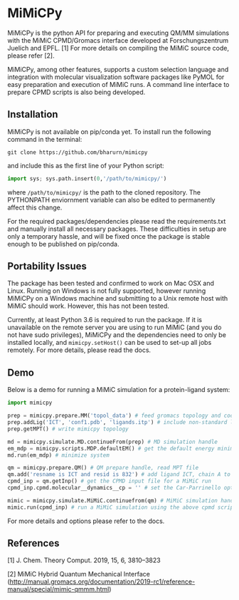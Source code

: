 # MiMiCPy
MiMiCPy is the python API for preparing and executing QM/MM simulations with the MiMiC CPMD/Gromacs interface developed at Forschungszentrum Juelich and EPFL. [1] For more details on compiling the MiMiC source code, please refer [2].

MiMiCPy, among other features, supports a custom selection language and integration with molecular visualization software packages like PyMOL for easy preparation and execution of MiMiC runs.
A command line interface to prepare CPMD scripts is also being developed.

## Installation
MiMiCPy is not available on pip/conda yet. To install run the following command in the terminal:
```
git clone https://github.com/bharurn/mimicpy
```
and include this as the first line of your Python script:
```python
import sys; sys.path.insert(0,'/path/to/mimicpy/')
```
where `/path/to/mimicpy/` is the path to the cloned repository. The PYTHONPATH enviornment variable can also be edited to permanently affect this change.

For the required packages/dependencies please read the requirements.txt and manually install all necessary packages.
These difficulties in setup are only a temporary hassle, and will be fixed once the package is stable enough to be published on pip/conda.

## Portability Issues
The package has been tested and confirmed to work on Mac OSX and Linux. Running on Windows is not fully supported, however running MiMiCPy on a Windows machine and submitting to a Unix remote host with MiMiC should work. However, this has not been tested.

Currently, at least Python 3.6 is required to run the package. If it is unavailable on the remote server you are using to run MiMiC (and you do not have sudo privileges), MiMiCPy and the dependencies need to only be installed locally, and `mimicpy.setHost()` can be used to set-up all jobs remotely. For more details, please read the docs.

## Demo
Below is a demo for running a MiMiC simulation for a protein-ligand system:
```python
import mimicpy

prep = mimicpy.prepare.MM('topol_data') # feed gromacs topology and coords in topol_data/ to MM prepare handle
prep.addLig('ICT', 'conf1.pdb', 'ligands.itp') # include non-standard ligand ICT
prep.getMPT() # write mimicpy topology

md = mimicpy.simulate.MD.continueFrom(prep) # MD simulation handle
em_mdp = mimicpy.scripts.MDP.defaultEM() # get the default energy minimization MDP Gromacs file
md.run(em_mdp) # minimize system

qm = mimicpy.prepare.QM() # QM prepare handle, read MPT file
qm.add('resname is ICT and resid is 832') # add ligand ICT, chain A to the QM region
cpmd_inp = qm.getInp() # get the CPMD input file for a MiMiC run
cpmd_inp.cpmd.molecular__dynamics__cp = '' # set the Car-Parrinello option ON in the input script

mimic = mimicpy.simulate.MiMiC.continuefrom(qm) # MiMiC simulation handle
mimic.run(cpmd_inp) # run a MiMiC simulation using the above cpmd script
```
For more details and options please refer to the docs.
 
## References
[1] J. Chem. Theory Comput. 2019, 15, 6, 3810–3823

[2] MiMiC Hybrid Quantum Mechanical Interface (http://manual.gromacs.org/documentation/2019-rc1/reference-manual/special/mimic-qmmm.html)
